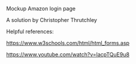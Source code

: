 Mockup Amazon login page

A solution by Christopher Thrutchley

Helpful references:

https://www.w3schools.com/html/html_forms.asp

https://www.youtube.com/watch?v=lacpTQuE9u8
